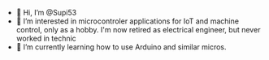 - 👋 Hi, I’m @Supi53
- 👀 I’m interested in microcontroler applications for IoT and machine control, only as a hobby. I'm now retired as electrical engineer, but never worked in technic
- 🌱 I’m currently learning how to use Arduino and similar micros.


<!---
Supi53/Supi53 is a ✨ special ✨ repository because its `README.md` (this file) appears on your GitHub profile.
You can click the Preview link to take a look at your changes.
--->
